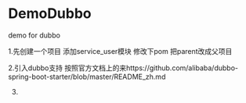 # DemoDubbo
demo for dubbo


1.先创建一个项目  添加service_user模块 修改下pom 把parent改成父项目

2.引入dubbo支持 按照官方文档上的来https://github.com/alibaba/dubbo-spring-boot-starter/blob/master/README_zh.md

3.